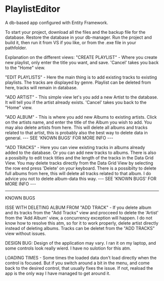 # PlaylistEditor
A db-based app configured with Entity Framework.

To start your project, download all the files and the backup file for the database. 
Restore the database in your db-manager.
Run the project and build it, then run it from VS if you like, or from the .exe file in your pathfolder.

Explanation on the different views: 
"CREATE PLAYLIST" - Where you create new playlist, only enter the title you want, and save. 'Cancel' takes you back to the "Home" view.

"EDIT PLAYLISTS" - Here the main thing is to add existing tracks to existing playlists. The tracks are displayed by genre.
Playlist can be deleted from here, tracks will remain in database. 

"ADD ARTIST" - This simple view let's you add a new Artist to the database. It will tell you if the artist already exists.
'Cancel' takes you back to the "Home" view.

"ADD ALBUM" - This is where you add new Albums to existing artists. Click on the artists name, and enter the title of the Album you
wish to add. You may also delete artists from here. This will delete all albums and tracks related to that artist, this is probably also the
best way to delete data in general. --- SEE 'KNOWN BUGS' FOR MORE INFO ---

"ADD TRACKS" - Here you can view existing tracks in albums already added to the database. Or you can add new tracks
to albums. There is also a possibilty to edit track titles and the length of the tracks in the Data Grid View.
You may delete tracks directly from the Data Grid View by selecting the row end press 'Delete' on your keyboard.
There is a possibilty to delete full albums from here, this will delete all tracks related to that album. 
I do advice you not to delete album-data this way. --- SEE 'KNOWN BUGS' FOR MORE INFO ---

-----

KNOWN BUGS

ISSE WITH DELETING ALBUM FROM "ADD TRACK" - If you delete album and its tracks from the "Add Tracks" view and procceed to delete the 'Artist' from
the 'Add Album' view, a concurrency exception will happen. I do not know how to resolve this atm, so for it to work properly,
delete artist directly instead of deleting albums. Tracks can be deletet from the "ADD TRACKS" view without issues. 

DESIGN BUG: Design of the application may vary. I ran it on my laptop, and some controls look really wierd. I have no sulotion for this atm.


LOADING TIMES - Some times the loaded data don't load directly when the control is focused. But if you switch around a bit in the menu, and come back
to the desired control, that usually fixes the issue. If not, reaload the app is the only way I have managed to get around it.

